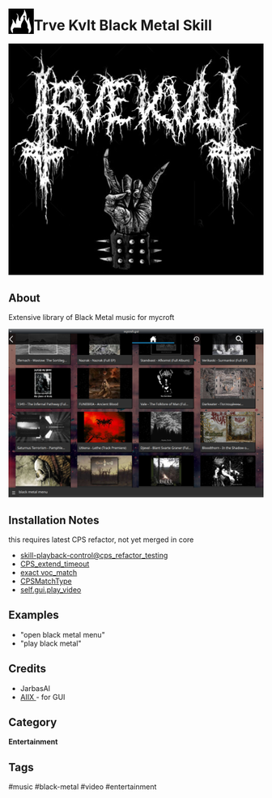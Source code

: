 # <img src='./res/icon/trvekvlt_icon.png' card_color='#40DBB0' width='50' height='50' style='vertical-align:bottom'/>Trve Kvlt Black Metal Skill

![](./res/trvekvlt_logo.png)


## About 

Extensive library of Black Metal music for mycroft

![](gui.png)

## Installation Notes

this requires latest CPS refactor, not yet merged in core

- [skill-playback-control@cps_refactor_testing](https://github.com/JarbasAl/skill-playback-control/tree/cps_refactor_testing)
- [CPS_extend_timeout](https://github.com/MycroftAI/mycroft-core/pull/2666)
- [exact voc_match](https://github.com/MycroftAI/mycroft-core/pull/2675)
- [CPSMatchType](https://github.com/MycroftAI/mycroft-core/pull/2660)
- [self.gui.play_video](https://github.com/MycroftAI/mycroft-core/pull/2683)

## Examples 

* "open black metal menu"
* "play black metal"

## Credits 
- JarbasAl
- [AIIX ](https://github.com/AIIX/) - for GUI


## Category
**Entertainment**

## Tags
#music
#black-metal
#video
#entertainment